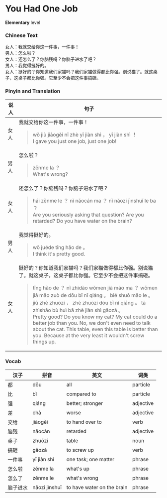 # You Had One Job
**Elementary** level
### Chinese Text
女人：我就交给你这一件事，一件事！<br />男人：怎么啦？<br />女人：还怎么了？你脑残吗？你脑子进水了吧？<br />男人：我觉得挺好的。<br />女人：挺好的？你知道我们家猫吗？我们家猫做得都比你强。别说猫了。就这桌子，这桌子都比你强。它至少不会把这件事搞砸。

### Pinyin and Translation
|说人|句子|
|----|----|
|女人|我就交给你这一件事，一件事！<blockquote>wǒ jiù jiāogěi nǐ zhè yī  jiàn shì ， yī jiàn shì ！<br />I gave you just one job, just one job!</blockquote>|
|男人|怎么啦？<blockquote>zěnme la ？<br />What's wrong?</blockquote>|
|女人|还怎么了？你脑残吗？你脑子进水了吧？<blockquote>hái zěnme le ？ nǐ nǎocán ma ？ nǐ nǎozi jìnshuǐ le ba ？<br />Are you seriously asking that question? Are you retarded? Do you have water on the brain?</blockquote>|
|男人|我觉得挺好的。<blockquote>wǒ juéde tǐng hǎo de 。<br />I think it's pretty good.</blockquote>|
|女人|挺好的？你知道我们家猫吗？我们家猫做得都比你强。别说猫了。就这桌子，这桌子都比你强。它至少不会把这件事搞砸。<blockquote>tǐng hǎo de ？ nǐ zhīdào wǒmen jiā māo ma ？ wǒmen jiā māo zuò de dōu bǐ nǐ qiáng 。 bié shuō māo le 。 jiù zhè zhuōzi ， zhè zhuōzi dōu bǐ nǐ qiáng 。 tā zhìshǎo bù huì bǎ zhè  jiàn shì gǎozá 。<br />Pretty good? Do you know my cat? My cat could do a better job than you. No, we don't even need to talk about the cat. This table, even this table is better than you. Because at the very least it wouldn't screw things up.</blockquote>|
### Vocab
|汉子|拼音|英文|词类|
|----|----|----|----|
|都|dōu|all|particle|
|比|bǐ|compared to|particle|
|强|qiáng|better; stronger|adjective|
|差|chà|worse|adjective|
|交给|jiāogěi|to hand over to|verb|
|脑残|nǎocán|retarded|adjective|
|桌子|zhuōzi|table|noun|
|搞砸|gǎozá|to screw up|verb|
|一件事|yī  jiàn shì|one task; one matter|phrase|
|怎么啦|zěnme la|what's up|phrase|
|怎么了|zěnme le|what's wrong|phrase|
|脑子进水|nǎozi jìnshuǐ|to have water on the brain|phrase|